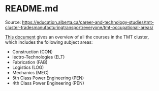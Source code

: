 # README.md

Source: <https://education.alberta.ca/career-and-technology-studies/tmt-cluster-tradesmanufacturingtransport/everyone/tmt-occupational-areas/>

[This document](https://education.alberta.ca/media/3576207/tmt_scope2016.pdf) gives an overview of all the courses in the TMT cluster, which includes the following subject areas:

+ Construction (CON)
+ lectro-Technologies (ELT)
+ Fabrication (FAB)
+ Logistics (LOG)
+ Mechanics (MEC)
+ 5th Class Power Engineering (PEN)
+ 4th Class Power Engineering (PEN)
